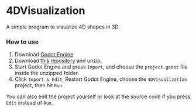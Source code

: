 # 4DVisualization
A simple program to visualize 4D shapes in 3D.

### How to use
1. Download [Godot Engine](https://godotengine.org/download).
2. Download [this repository](https://github.com/kinokomushroom/4DVisualization/archive/refs/heads/main.zip) and unzip.
3. Start Godot Engine and press `Import`, and choose the `project.godot` file inside the unzipped folder.
4. Click `Import & Edit`, Restart Godot Engine, choose the `4DVisualization` project, then hit `Run`.

You can also edit the project yourself or look at the source code if you press `Edit` instead of `Run`.

